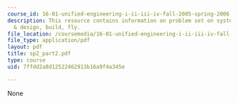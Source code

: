 ```yaml
---
course_id: 16-01-unified-engineering-i-ii-iii-iv-fall-2005-spring-2006
description: This resource contains information on problem set on system requirements
  & design, build, fly.
file_location: /coursemedia/16-01-unified-engineering-i-ii-iii-iv-fall-2005-spring-2006/7ffdd2a8d12522462913b16a9f4a345e_sp2_part2.pdf
file_type: application/pdf
layout: pdf
title: sp2_part2.pdf
type: course
uid: 7ffdd2a8d12522462913b16a9f4a345e

---
```

None